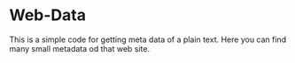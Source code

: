 # Web-Data
This is a simple code for getting meta data of a plain text.
Here you can find many small metadata od that web site.
